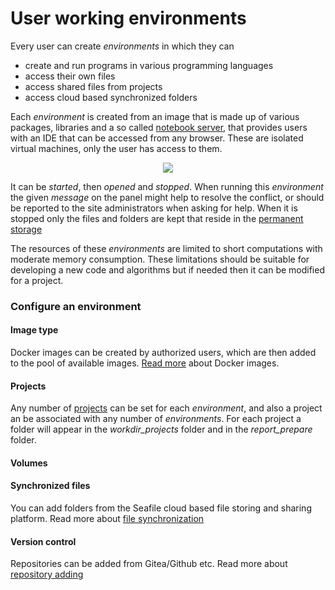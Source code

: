 User working environments
=================

Every user can create *environments* in which they can
* create and run programs in various programming languages
* access their own files
* access shared files from projects
* access cloud based synchronized folders
  
Each *environment* is created from an image that is made up of various packages, libraries and a so called [notebook server](Notebooks/Main.md), that provides users with an IDE that can be accessed from any browser. These are isolated virtual machines, only the user has access to them.


<div align=center>
<img src="./img/environmental_panel-wd.png"/>
</div>

It can be *started*, then *opened* and *stopped*. When running this *environment* the given *message* on the panel might help to resolve the conflict, or should be reported to the site administrators when asking for help.
When it is stopped only the files and folders are kept that reside in the [permanent storage](Storage/main.md) 

The resources of these *environments* are limited to short computations with moderate memory consumption. These limitations should be suitable for developing a new code and algorithms but if needed then it can be modified for a project.

### Configure an environment
#### Image type
Docker images can be created by authorized users, which are then added to the pool of available images. [Read more](https://docs.docker.com/engine/reference/commandline/images/) about Docker images.
#### Projects
Any number of [projects](Project/Main.md) can be set for each *environment*, and also a project an be associated with any number of *environments*. For each project a folder will appear in the *workdir_projects* folder and in the *report_prepare* folder.
#### Volumes

#### Synchronized files
You can add folders from the Seafile cloud based file storing and sharing platform. Read more about [file synchronization](Seafile/Main.md)

#### Version control
Repositories can be added from Gitea/Github etc. Read more about [repository adding](VersionControl/Main.md)






